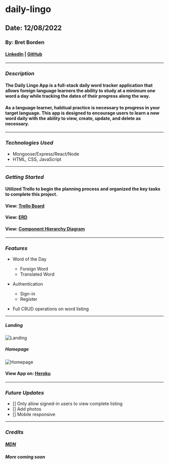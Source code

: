 # daily-lingo

## Date: 12/08/2022

### By: Bret Borden

#### [LinkedIn](www.likedin.com) | [GitHub](www.github.com)

---

### **_Description_**

#### The Daily Lingo App is a full-stack daily word tracker application that allows foreign language learners the ability to study at a minimum one word a day while tracking the dates of their progress along the way.

#### As a language learner, habitual practice is necessary to progress in your target language. This app is designed to encourage users to learn a new word daily with the ability to view, create, update, and delete as necessary.

---

### **_Technologies Used_**

- Mongoose/Express/React/Node
- HTML, CSS, JavaScript

---

### **_Getting Started_**

#### Utilized Trello to begin the planning process and organized the key tasks to complete this project.

#### View: [Trello Board](https://trello.com/invite/b/vBysUzxG/ATTI9423beeed6e55bef02bea47279f6a25f905BB0E8/daily-lingo-language-learning-habit-tracker)

#### View: [ERD](https://postimg.cc/CZy6X3NG)

#### View: [Component Hierarchy Diagram](https://postimg.cc/LYhS8dcJ)

---

### **_Features_**

- Word of the Day

  - Foreign Word
  - Translated Word

- Authentication

  - Sign-in
  - Register

- Full CRUD operations on word listing

---

##### Landing

![Landing]()

##### Homepage

![Homepage]()

#### View App on: [Heroku](https://www.herokuapp.com/)

---

### **_Future Updates_**

- [] Only allow signed-in users to view complete listing
- [] Add photos
- [] Mobile responsive

---

### **_Credits_**

##### [MDN](https://developer.mozilla.org/en-US/)

##### More coming soon
